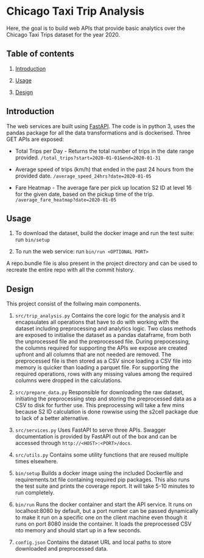 # Chicago Taxi Trip Analysis

Here, the goal is to build web APIs that provide basic analytics over the Chicago Taxi Trips dataset for the year 2020.

## Table of contents

1.  [Introduction](#introduction)

1.  [Usage](#usage)

1.  [Design](#design)

## Introduction

The web services are built using [FastAPI](https://fastapi.tiangolo.com/). The code is in python 3, uses the pandas package for all the data transformations and is dockerised. Three GET APIs are exposed:

- Total Trips per Day - Returns the total number of trips in the date range provided.
  `/total_trips?start=2020-01-01&end=2020-01-31`

- Average speed of trips (km/h) that ended in the past 24 hours from the provided date.
  `/average_speed_24hrs?date=2020-01-05`

- Fare Heatmap - The average fare per pick up location S2 ID at level 16 for the given date, based on the pickup time of the trip.
  `/average_fare_heatmap?date=2020-01-05`

## Usage

1.  To download the dataset, build the docker image and run the test suite:
    run `bin/setup`

2.  To run the web service:
    run `bin/run <OPTIONAL PORT>`

A repo.bundle file is also present in the project directory and can be used to recreate the entire repo with all the commit history.

## Design

This project consist of the follwing main components.

1.  `src/trip_analysis.py`
    Contains the core logic for the analysis and it encapsulates all operations that have to do with working with the dataset including preprocessing and analytics logic.
    Two class methods are exposed to initialise the dataset as a pandas dataframe, from both the unprocessed file and the preprocessed file. During prepocessing, the columns required for supporting the APIs we expose are created upfront and all columns that are not needed are removed. The preprocessed file is then stored as a CSV since loading a CSV file into memory is quicker than loading a parquet file.
    For supporting the required operations, rows with any missing values among the required columns were dropped in the calculations.

2.  `src/prepare_data.py`
    Responsible for downloading the raw dataset, initiating the preprocessing step and storing the preprocessed data as a CSV to disk for further use. This preprocessing will take a few mins because S2 ID calculation is done rowwise using the s2cell package due to lack of a better alternative.

3.  `src/services.py`
    Uses FastAPI to serve three APIs. Swagger documentation is provided by FastAPI out of the box and can be accessed through `http://<HOST>:<PORT>/docs`.

4.  `src/utils.py`
    Contains some utility functions that are reused multiple times elsewhere.

5.  `bin/setup`
    Builds a docker image using the included Dockerfile and requirements.txt file containing required pip packages. This also runs the test suite and prints the coverage report. It will take 5-10 minutes to run completely.

6.  `bin/run`
    Runs the docker container and start the API service. It runs on localhost:8080 by default, but a port number can be passed dynamically to make it run on a specific one on the client machine even though it runs on port 8080 inside the container. It loads the preprocessed CSV nto memory and should start up in a few seconds.

7.  `config.json`
    Contains the dataset URL and local paths to store downloaded and preprocessed data.
